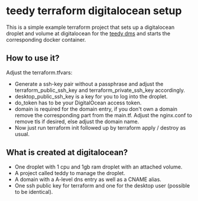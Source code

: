 # teedy terraform digitalocean setup

This is a simple example terraform project that sets up a digitalocean droplet and volume at digitalocean for the [teedy dms](https://github.com/sismics/docs) and starts the corresponding docker container.

## How to use it?
Adjust the terraform.tfvars:
* Generate a ssh-key pair without a passphrase and adjust the terraform_public_ssh_key and terraform_private_ssh_key accordingly.
* desktop_public_ssh_key is a key for you to log into the droplet.
* do_token has to be your DigitalOcean access token.
* domain is required for the domain entry, if you don't own a domain remove the corresponding part from the main.tf.
Adjust the nginx.conf to remove tls if desired, else adjust the domain name.
* Now just run terraform init followed up by terraform apply / destroy as usual.

## What is created at digitalocean?
* One droplet with 1 cpu and 1gb ram droplet with an attached volume.
* A project called teddy to manage the droplet.
* A domain with a A-level dns entry as well as a CNAME alias.
* One ssh public key for terraform and one for the desktop user (possible to be identical).


